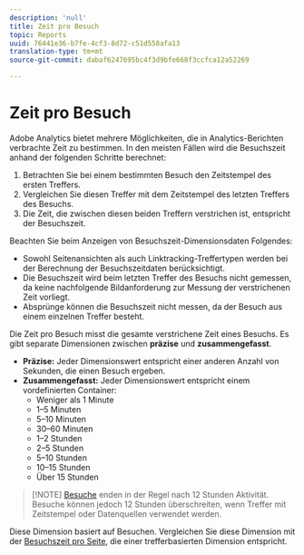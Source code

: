```yaml
---
description: 'null'
title: Zeit pro Besuch
topic: Reports
uuid: 76441e36-b7fe-4cf3-8d72-c51d558afa13
translation-type: tm+mt
source-git-commit: dabaf6247695bc4f3d9bfe668f3ccfca12a52269

---
```



# Zeit pro Besuch

Adobe Analytics bietet mehrere Möglichkeiten, die in Analytics-Berichten verbrachte Zeit zu bestimmen. In den meisten Fällen wird die Besuchszeit anhand der folgenden Schritte berechnet:

1. Betrachten Sie bei einem bestimmten Besuch den Zeitstempel des ersten Treffers.
2. Vergleichen Sie diesen Treffer mit dem Zeitstempel des letzten Treffers des Besuchs.
3. Die Zeit, die zwischen diesen beiden Treffern verstrichen ist, entspricht der Besuchszeit.

Beachten Sie beim Anzeigen von Besuchszeit-Dimensionsdaten Folgendes:

* Sowohl Seitenansichten als auch Linktracking-Treffertypen werden bei der Berechnung der Besuchszeitdaten berücksichtigt.
* Die Besuchszeit wird beim letzten Treffer des Besuchs nicht gemessen, da keine nachfolgende Bildanforderung zur Messung der verstrichenen Zeit vorliegt.
* Absprünge können die Besuchszeit nicht messen, da der Besuch aus einem einzelnen Treffer besteht.

Die Zeit pro Besuch misst die gesamte verstrichene Zeit eines Besuchs. Es gibt separate Dimensionen zwischen **präzise** und **zusammengefasst**.

* **Präzise:** Jeder Dimensionswert entspricht einer anderen Anzahl von Sekunden, die einen Besuch ergeben.
* **Zusammengefasst:** Jeder Dimensionswert entspricht einem vordefinierten Container:
   * Weniger als 1 Minute
   * 1–5 Minuten
   * 5–10 Minuten
   * 30–60 Minuten
   * 1–2 Stunden
   * 2–5 Stunden
   * 5–10 Stunden
   * 10–15 Stunden
   * Über 15 Stunden

>[!NOTE] [Besuche](../c-metrics/metrics-visit.md) enden in der Regel nach 12 Stunden Aktivität. Besuche können jedoch 12 Stunden überschreiten, wenn Treffer mit Zeitstempel oder Datenquellen verwendet werden.

Diese Dimension basiert auf Besuchen. Vergleichen Sie diese Dimension mit der [Besuchszeit pro Seite](reports-time-spent-on-page.md), die einer trefferbasierten Dimension entspricht.
